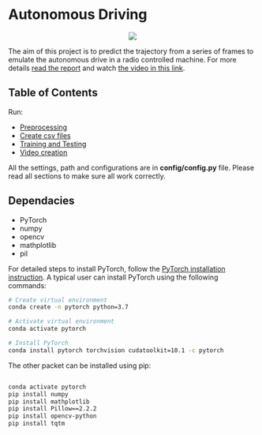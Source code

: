 # Autonomous Driving

<p align="center">
  <img src="https://github.com/giuliobz/AutonomousDriving/blob/master/videos/models.gif ">
</p>



The aim of this project is to predict the trajectory from a series of frames to emulate the autonomous drive in a radio controlled machine.
For more details [read the report](Report.pdf) and watch [the video in this link](https://www.dropbox.com/sh/c1vkzonmgs7p8dj/AADxyoHSPLqB_TsW7DxyKKpJa?dl=0).

## Table of Contents
Run:

- [Preprocessing](datasets/image_dataset/README.md)
- [Create csv files](datasets/csv_dataset/README.md)
- [Training and Testing](models/README.md)
- [Video creation](videos/README.md)

All the settings, path and configurations are in **config/config.py** file. Please read all sections to make sure all work correctly.

## Dependacies

- PyTorch
- numpy
- opencv
- mathplotlib
- pil

For detailed steps to install PyTorch, follow the [PyTorch installation instruction](https://pytorch.org/get-started/locally/). A typical user can install PyTorch using the following commands:

```bash
# Create virtual environment
conda create -n pytorch python=3.7

# Activate virtual environment
conda activate pytorch

# Install PyTorch
conda install pytorch torchvision cudatoolkit=10.1 -c pytorch

```

The other packet can be installed using pip:

```bash

conda activate pytorch
pip install numpy
pip install mathplotlib
pip install Pillow==2.2.2
pip install opencv-python
pip install tqtm

```
    
